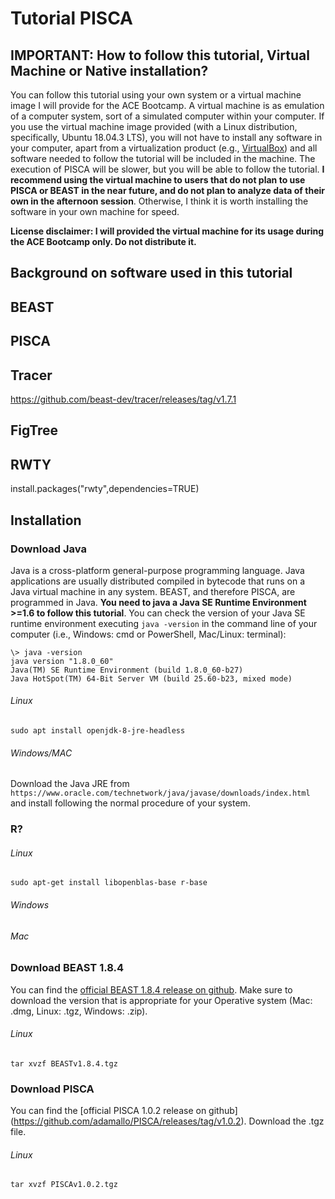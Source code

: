 # Tutorial PISCA

## IMPORTANT: How to follow this tutorial, Virtual Machine or Native installation?
You can follow this tutorial using your own system or a virtual machine image I will provide for the ACE Bootcamp. A virtual machine is as emulation of a computer system, sort of a simulated computer within your computer. If you use the virtual machine image provided (with a Linux distribution, specifically, Ubuntu 18.04.3 LTS), you will not have to install any software in your computer, apart from a virtualization product (e.g., [VirtualBox](https://www.virtualbox.org/wiki/Downloads)) and all software needed to follow the tutorial will be included in the machine. The execution of PISCA will be slower, but you will be able to follow the tutorial. **I recommend using the virtual machine to users that do not plan to use PISCA or BEAST in the near future, and do not plan to analyze data of their own in the afternoon session**. Otherwise, I think it is worth installing the software in your own machine for speed.

**License disclaimer: I will provided the virtual machine for its usage during the ACE Bootcamp only. Do not distribute it.**

## Background on software used in this tutorial
## BEAST

## PISCA

## Tracer

https://github.com/beast-dev/tracer/releases/tag/v1.7.1


## FigTree

## RWTY
install.packages("rwty",dependencies=TRUE)
## Installation

### Download Java
Java is a cross-platform general-purpose programming language. Java applications are usually distributed compiled in bytecode that runs on a Java virtual machine in any system. BEAST, and therefore PISCA, are programmed in Java. **You need to java a Java SE Runtime Environment >=1.6 to follow this tutorial**. You can check the version of your Java SE runtime environment executing `java -version` in the command line of your computer (i.e., Windows: cmd or PowerShell, Mac/Linux: terminal):

<pre><code>\> java -version
java version "1.8.0_60"
Java(TM) SE Runtime Environment (build 1.8.0_60-b27)
Java HotSpot(TM) 64-Bit Server VM (build 25.60-b23, mixed mode)</pre></code>



###### Linux
<pre><code>sudo apt install openjdk-8-jre-headless</pre></code>
###### Windows/MAC
Download the Java JRE from `https://www.oracle.com/technetwork/java/javase/downloads/index.html` and install following the normal procedure of your system.

### R?
###### Linux
<pre><code>sudo apt-get install libopenblas-base r-base</pre></code>
###### Windows

###### Mac

### Download BEAST 1.8.4
You can find the [official BEAST 1.8.4 release on github](https://github.com/beast-dev/beast-mcmc/releases/tag/v1.8.4). Make sure to download the version that is appropriate for your Operative system (Mac: .dmg, Linux: .tgz, Windows: .zip).

###### Linux
`tar xvzf BEASTv1.8.4.tgz`

 
### Download PISCA
You can find the [official PISCA 1.0.2 release on github] (https://github.com/adamallo/PISCA/releases/tag/v1.0.2). Download the .tgz file.

###### Linux
`tar xvzf PISCAv1.0.2.tgz`


